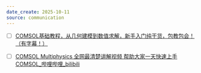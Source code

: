 ```yaml
---
date_create: 2025-10-11
source: communication
---
```

- [ ] [COMSOL基础教程，从几何建模到数值求解，新手入门纯干货，包教包会！（有字幕！）](https://www.bilibili.com/video/BV1NY3qeKEqE?spm_id_from=333.788.videopod.sections&vd_source=aef73766b941d8e52cb9a97d24ea42a2)
- [ ] [COMSOL Multiphysics 全网最清楚讲解视频 帮助大家一天快速上手COMSOL_哔哩哔哩_bilibili](https://www.bilibili.com/video/BV1K44y1v7Vx/?spm_id_from=333.337.search-card.all.click&vd_source=aef73766b941d8e52cb9a97d24ea42a2)



